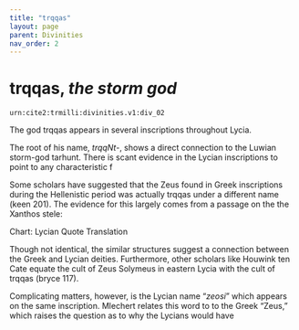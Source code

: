 ```yaml
---
title: "trqqas"
layout: page
parent: Divinities
nav_order: 2
---
```


# trqqas, *the storm god*

`urn:cite2:trmilli:divinities.v1:div_02`

The god trqqas appears in several inscriptions throughout Lycia. 


The root of his name, *trqqNt-*, shows a direct connection to the Luwian storm-god tarhunt. There is scant evidence in the Lycian inscriptions to point to any characteristic f 


Some scholars have suggested that the Zeus found in Greek inscriptions during the Hellenistic period was actually trqqas under a different name (keen 201). The evidence for this largely comes from a passage on the the Xanthos stele: 



Chart: 
Lycian Quote
Translation  

Though not identical, the similar structures suggest a connection between the Greek and Lycian deities. Furthermore, other scholars like Houwink ten Cate equate the cult of Zeus Solymeus in eastern Lycia with the cult of trqqas (bryce 117).   

Complicating matters, however, is the Lycian name “*zeosi*” which appears on the same inscription. Mlechert relates this word to to the Greek “Zeus,” which raises the question as to why the Lycians would have 
